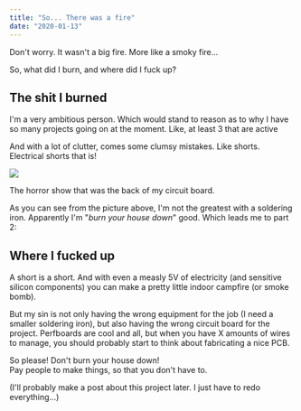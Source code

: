 ```yaml
---
title: "So... There was a fire"
date: "2020-01-13"
---
```


Don't worry. It wasn't a big fire. More like a smoky fire...

So, what did I burn, and where did I fuck up?

## The shit I burned

I'm a very ambitious person. Which would stand to reason as to why I have so many projects going on at the moment. Like, at least 3 that are active

And with a lot of clutter, comes some clumsy mistakes. Like shorts. Electrical shorts that is!

![](https://betweenarockandspace.files.wordpress.com/2020/01/20200113_183840.jpg?w=768)

The horror show that was the back of my circuit board.

As you can see from the picture above, I'm not the greatest with a soldering iron. Apparently I'm "_burn your house down_" good. Which leads me to part 2:

## Where I fucked up

A short is a short. And with even a measly 5V of electricity (and sensitive silicon components) you can make a pretty little indoor campfire (or smoke bomb).

But my sin is not only having the wrong equipment for the job (I need a smaller soldering iron), but also having the wrong circuit board for the project. Perfboards are cool and all, but when you have X amounts of wires to manage, you should probably start to think about fabricating a nice PCB.

So please! Don't burn your house down!  
Pay people to make things, so that you don't have to.

(I'll probably make a post about this project later. I just have to redo everything...)
